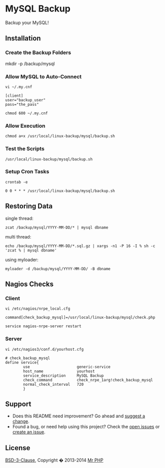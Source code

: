 # MySQL Backup

Backup your MySQL!


## Installation


### Create the Backup Folders

mkdir -p /backup/mysql


### Allow MySQL to Auto-Connect

`vi ~/.my.cnf`

```
[client]
user="backup_user"
pass="the_pass"
```

`chmod 600 ~/.my.cnf`


### Allow Execution

```
chmod a+x /usr/local/linux-backup/mysql/backup.sh
```


### Test the Scripts

```
/usr/local/linux-backup/mysql/backup.sh
```


### Setup Cron Tasks

`crontab -e`

```
0 0 * * * /usr/local/linux-backup/mysql/backup.sh
```


## Restoring Data

single thread:

```
zcat /backup/mysql/YYYY-MM-DD/* | mysql dbname
```

multi thread:

```
echo /backup/mysql/YYYY-MM-DD/*.sql.gz | xargs -n1 -P 16 -I % sh -c 'zcat % | mysql dbname'
```

using myloader:

```
myloader -d /backup/mysql/YYYY-MM-DD/ -B dbname
```


## Nagios Checks


### Client

`vi /etc/nagios/nrpe_local.cfg`

```
command[check_backup_mysql]=/usr/local/linux-backup/mysql/check.php
```

`service nagios-nrpe-server restart`


### Server

`vi /etc/nagios3/conf.d/yourhost.cfg`

```
# check_backup_mysql
define service{
        use                     generic-service
        host_name               yourhost
        service_description     MySQL Backup
        check_command           check_nrpe_1arg!check_backup_mysql
        normal_check_interval   720
        }
```


## Support

- Does this README need improvement?  Go ahead and [suggest a change](https://github.com/cornernote/linux-backup/edit/master/mysql/README.md).
- Found a bug, or need help using this project?  Check the [open issues](https://github.com/cornernote/linux-backup/issues) or [create an issue](https://github.com/cornernote/linux-backup/issues/new).


## License

[BSD-3-Clause](https://raw.github.com/cornernote/linux-backup/master/LICENSE), Copyright � 2013-2014 [Mr PHP](mailto:info@mrphp.com.au)

